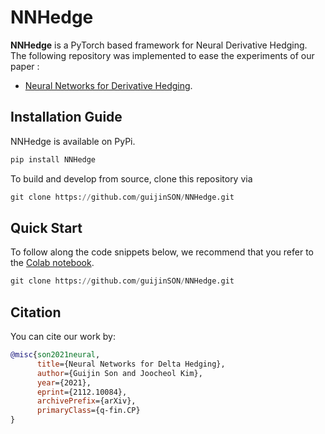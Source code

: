 # NNHedge
__NNHedge__ is a PyTorch based framework for Neural Derivative Hedging.  
The following repository was implemented to ease the experiments of our paper :  

- [Neural Networks for Derivative Hedging](https://arxiv.org/abs/2112.10084).

## Installation Guide
NNHedge is available on PyPi.
```python
pip install NNHedge
```
To build and develop from source, clone this repository via
```python
git clone https://github.com/guijinSON/NNHedge.git
```

## Quick Start
To follow along the code snippets below, we recommend that you refer to the [Colab notebook](https://colab.research.google.com/drive/1V_amf3vilYtUh7TeiJPAZiibtehNNHOq?usp=sharing).

```python
git clone https://github.com/guijinSON/NNHedge.git
```

## Citation 
You can cite our work by:
```bibtex
@misc{son2021neural,
      title={Neural Networks for Delta Hedging}, 
      author={Guijin Son and Joocheol Kim},
      year={2021},
      eprint={2112.10084},
      archivePrefix={arXiv},
      primaryClass={q-fin.CP}
}
```
